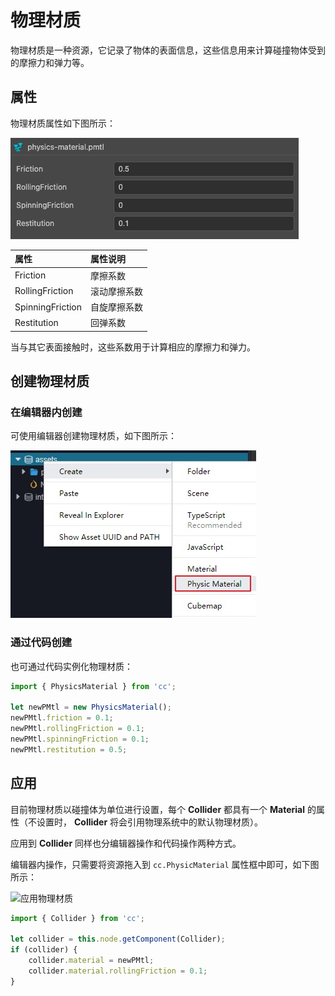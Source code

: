 # 物理材质

物理材质是一种资源，它记录了物体的表面信息，这些信息用来计算碰撞物体受到的摩擦力和弹力等。

## 属性

物理材质属性如下图所示：

![物理材质](img/physics-mat-panel.png)

| 属性 | 属性说明 |
| :-- | :-- |
| Friction | 摩擦系数 |
| RollingFriction | 滚动摩擦系数 |
| SpinningFriction | 自旋摩擦系数 |
| Restitution | 回弹系数 |

当与其它表面接触时，这些系数用于计算相应的摩擦力和弹力。

## 创建物理材质

### 在编辑器内创建

可使用编辑器创建物理材质，如下图所示：

![创建物理材质](img/material-create-pmtl.jpg)

### 通过代码创建

也可通过代码实例化物理材质：

```ts
import { PhysicsMaterial } from 'cc';

let newPMtl = new PhysicsMaterial();
newPMtl.friction = 0.1;
newPMtl.rollingFriction = 0.1;
newPMtl.spinningFriction = 0.1;
newPMtl.restitution = 0.5;
```

## 应用

目前物理材质以碰撞体为单位进行设置，每个 **Collider** 都具有一个 **Material** 的属性（不设置时， **Collider** 将会引用物理系统中的默认物理材质）。

应用到 **Collider** 同样也分编辑器操作和代码操作两种方式。

编辑器内操作，只需要将资源拖入到 `cc.PhysicMaterial` 属性框中即可，如下图所示：

![应用物理材质](img/apply-pmtl.jpg)

```ts
import { Collider } from 'cc';

let collider = this.node.getComponent(Collider);
if (collider) {
    collider.material = newPMtl;
    collider.material.rollingFriction = 0.1;
}
```

